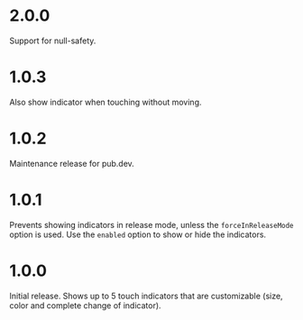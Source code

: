 # 2.0.0

Support for null-safety.

# 1.0.3

Also show indicator when touching without moving.

# 1.0.2

Maintenance release for pub.dev.

# 1.0.1

Prevents showing indicators in release mode, unless the `forceInReleaseMode` option is used. Use the `enabled` option to show or hide the indicators.

# 1.0.0

Initial release. Shows up to 5 touch indicators that are customizable (size, color and complete change of indicator).

